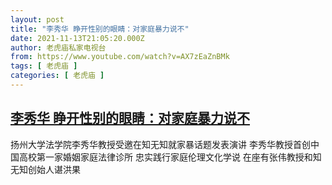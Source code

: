 ```yaml
---
layout: post
title: "李秀华 睁开性别的眼睛：对家庭暴力说不"
date: 2021-11-13T21:05:20.000Z
author: 老虎庙私家电视台
from: https://www.youtube.com/watch?v=AX7zEaZnBMk
tags: [ 老虎庙 ]
categories: [ 老虎庙 ]
---
```

<!--1636837520000-->
[李秀华 睁开性别的眼睛：对家庭暴力说不](https://www.youtube.com/watch?v=AX7zEaZnBMk)
------

<div>
扬州大学法学院李秀华教授受邀在知无知就家暴话题发表演讲 李秀华教授首创中国高校第一家婚姻家庭法律诊所  忠实践行家庭伦理文化学说 在座有张伟教授和知无知创始人谌洪果
</div>
